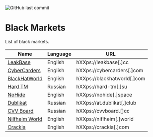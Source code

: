 ![GitHub last commit](https://img.shields.io/github/last-commit/kulichr/black-markets?style=for-the-badge)
# Black Markets
List of black markets.

| Name  | Language | URL |
| ------------- | ------------- | ------------- |
| [LeakBase](https://leakbase.cc/) | English  | hXXps://leakbase[.]cc  |
| [CyberCarders](https://cybercarders.com/)  | English  | hXXps://cybercarders[.]com  |
| [BlackHatWorld](https://www.blackhatworld.com/) | English  | hXXps://blackhatworld[.]com  |
| [Hard TM](https://hard-tm.su/) | Russian  | hXXps://hard-tm[.]su  |
| [NoHide](https://nohide.space/) | English  | hXXps://nohide[.]space |
| [Dublikat](https://at.dublikat.club/) | Russian  | hXXps://at.dublikat[.]club |
| [CVV Board](https://cvvboard.cc/) | Russian  | hXXps://cvvboard.[]cc |
| [Nilfheim World](https://niflheim.world/) | English  | hXXps://niflheim[.]world |
| [Crackia](https://crackia.com/) | English  | hXXps://crackia[.]com |
